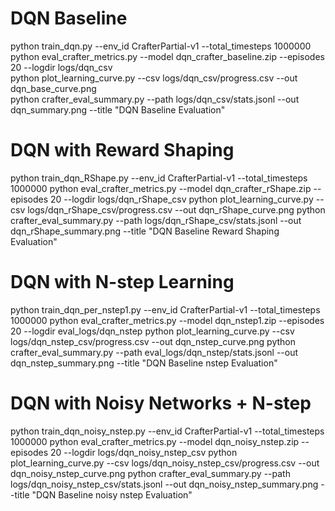
# DQN Baseline
python train_dqn.py --env_id CrafterPartial-v1 --total_timesteps 1000000 \
python eval_crafter_metrics.py --model dqn_crafter_baseline.zip --episodes 20 --logdir logs/dqn_csv \
python plot_learning_curve.py --csv logs/dqn_csv/progress.csv --out dqn_base_curve.png \
python crafter_eval_summary.py --path logs/dqn_csv/stats.jsonl --out dqn_summary.png --title "DQN Baseline Evaluation"

# DQN with Reward Shaping
python train_dqn_RShape.py --env_id CrafterPartial-v1 --total_timesteps 1000000
python eval_crafter_metrics.py --model dqn_crafter_rShape.zip --episodes 20 --logdir logs/dqn_rShape_csv
python plot_learning_curve.py --csv logs/dqn_rShape_csv/progress.csv --out dqn_rShape_curve.png
python crafter_eval_summary.py --path logs/dqn_rShape_csv/stats.jsonl --out dqn_rShape_summary.png --title "DQN Baseline Reward Shaping Evaluation"

# DQN with N-step Learning
python train_dqn_per_nstep1.py --env_id CrafterPartial-v1 --total_timesteps 1000000
python eval_crafter_metrics.py --model dqn_nstep1.zip --episodes 20 --logdir eval_logs/dqn_nstep
python plot_learning_curve.py --csv logs/dqn_nstep_csv/progress.csv --out dqn_nstep_curve.png
python crafter_eval_summary.py --path eval_logs/dqn_nstep/stats.jsonl --out dqn_nstep_summary.png --title "DQN Baseline nstep Evaluation"

# DQN with Noisy Networks + N-step
python train_dqn_noisy_nstep.py --env_id CrafterPartial-v1 --total_timesteps 1000000
python eval_crafter_metrics.py --model dqn_noisy_nstep.zip --episodes 20 --logdir logs/dqn_noisy_nstep_csv
python plot_learning_curve.py --csv logs/dqn_noisy_nstep_csv/progress.csv --out dqn_noisy_nstep_curve.png
python crafter_eval_summary.py --path logs/dqn_noisy_nstep_csv/stats.jsonl --out dqn_noisy_nstep_summary.png --title "DQN Baseline noisy nstep Evaluation"
